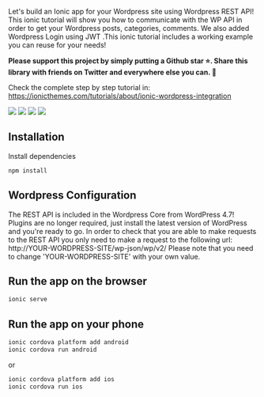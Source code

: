 Let's build an Ionic app for your Wordpress site using Wordpress REST API! This ionic tutorial will show you how to communicate with the WP API in order to get your Wordpress posts, categories, comments. We also added Wordpress Login using JWT .This ionic tutorial includes a working example you can reuse for your needs!


**Please support this project by simply putting a Github star ⭐. Share this library with friends on Twitter and everywhere else you can. 🙏**

Check the complete step by step tutorial in: https://ionicthemes.com/tutorials/about/ionic-wordpress-integration

![](https://s3-us-west-2.amazonaws.com/ionicthemes/tutorials/screenshots/ionic-wordpress-integration/1.jpg)
![](https://s3-us-west-2.amazonaws.com/ionicthemes/tutorials/screenshots/ionic-wordpress-integration/2.jpg)
![](https://s3-us-west-2.amazonaws.com/ionicthemes/tutorials/screenshots/ionic-wordpress-integration/3.jpg)
![](https://s3-us-west-2.amazonaws.com/ionicthemes/tutorials/screenshots/ionic-wordpress-integration/4.jpg)

## Installation

Install  dependencies
```sh
npm install
```

## Wordpress Configuration

The REST API is included in the Wordpress Core from WordPress 4.7! Plugins are no longer required, just install the latest version of WordPress and you're ready to go.
In order to check that you are able to make requests to the REST API you only need to make a request to the following url: http://YOUR-WORDPRESS-SITE/wp-json/wp/v2/
Please note that you need to change 'YOUR-WORDPRESS-SITE' with your own value.


## Run the app on the browser

```sh
ionic serve
```

## Run the app on your phone

```sh
ionic cordova platform add android
ionic cordova run android
```

or

```sh
ionic cordova platform add ios
ionic cordova run ios
```
